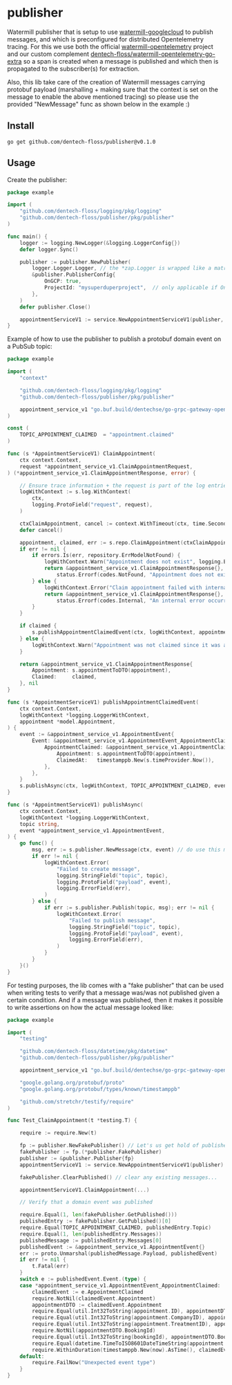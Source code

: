 # publisher

Watermill publisher that is setup to use [watermill-googlecloud](https://github.com/ThreeDotsLabs/watermill-googlecloud) to publish messages, and which is preconfigured for distributed Opentelemetry tracing. For this we use both the official [watermill-opentelemetry](https://github.com/voi-oss/watermill-opentelemetry) project and our custom complement [dentech-floss/watermill-opentelemetry-go-extra](https://github.com/dentech-floss/watermill-opentelemetry-go-extra) so a span is created when a message is published and which then is propagated to the subscriber(s) for extraction.

Also, this lib take care of the creation of Watermill messages carrying protobuf payload (marshalling + making sure that the context is set on the message to enable the above mentioned tracing) so please use the provided "NewMessage" func as shown below in the example :)

## Install

```
go get github.com/dentech-floss/publisher@v0.1.0
```

## Usage

Create the publisher:

```go
package example

import (
    "github.com/dentech-floss/logging/pkg/logging"
    "github.com/dentech-floss/publisher/pkg/publisher"
)

func main() {
    logger := logging.NewLogger(&logging.LoggerConfig{})
    defer logger.Sync()

    publisher := publisher.NewPublisher(
        logger.Logger.Logger, // the *zap.Logger is wrapped like a matryoshka doll :)
        &publisher.PublisherConfig{
            OnGCP: true,
            ProjectId: "mysuperduperproject",  // only applicable if OnGCP is true
        },
    )
    defer publisher.Close()

    appointmentServiceV1 := service.NewAppointmentServiceV1(publisher, logger) // inject it
}
```

Example of how to use the publisher to publish a protobuf domain event on a PubSub topic:

```go
package example

import (
    "context"

    "github.com/dentech-floss/logging/pkg/logging"
    "github.com/dentech-floss/publisher/pkg/publisher"

    appointment_service_v1 "go.buf.build/dentechse/go-grpc-gateway-openapiv2/dentechse/service-definitions/api/appointment/v1"
)

const (
    TOPIC_APPOINTMENT_CLAIMED  = "appointment.claimed"
)

func (s *AppointmentServiceV1) ClaimAppointment(
    ctx context.Context,
    request *appointment_service_v1.ClaimAppointmentRequest,
) (*appointment_service_v1.ClaimAppointmentResponse, error) {

    // Ensure trace information + the request is part of the log entries
    logWithContext := s.log.WithContext(
        ctx,
        logging.ProtoField("request", request),
    )

    ctxClaimAppointment, cancel := context.WithTimeout(ctx, time.Second*1)
    defer cancel()

    appointment, claimed, err := s.repo.ClaimAppointment(ctxClaimAppointment, request.appointmentId, request.bookingId)
    if err != nil {
        if errors.Is(err, repository.ErrModelNotFound) {
            logWithContext.Warn("Appointment does not exist", logging.ErrorField(err))
            return &appointment_service_v1.ClaimAppointmentResponse{},
                status.Errorf(codes.NotFound, "Appointment does not exist")
        } else {
            logWithContext.Error("Claim appointment failed with internal error", logging.ErrorField(err))
            return &appointment_service_v1.ClaimAppointmentResponse{},
                status.Errorf(codes.Internal, "An internal error occurred")
        }
    }

    if claimed {
        s.publishAppointmentClaimedEvent(ctx, logWithContext, appointment)
    } else {
        logWithContext.Warn("Appointment was not claimed since it was already booked")
    }

    return &appointment_service_v1.ClaimAppointmentResponse{
        Appointment: s.appointmentToDTO(appointment),
        Claimed:     claimed,
    }, nil
}

func (s *AppointmentServiceV1) publishAppointmentClaimedEvent(
    ctx context.Context,
    logWithContext *logging.LoggerWithContext,
    appointment *model.Appointment,
) {
    event := &appointment_service_v1.AppointmentEvent{
        Event: &appointment_service_v1.AppointmentEvent_AppointmentClaimed{
            AppointmentClaimed: &appointment_service_v1.AppointmentClaimedEvent{
                Appointment: s.appointmentToDTO(appointment),
                ClaimedAt:   timestamppb.New(s.timeProvider.Now()),
            },
        },
    }
    s.publishAsync(ctx, logWithContext, TOPIC_APPOINTMENT_CLAIMED, event)
}

func (s *AppointmentServiceV1) publishAsync(
    ctx context.Context,
    logWithContext *logging.LoggerWithContext,
    topic string,
    event *appointment_service_v1.AppointmentEvent,
) {
    go func() {
        msg, err := s.publisher.NewMessage(ctx, event) // do use this method!
        if err != nil {
            logWithContext.Error(
                "Failed to create message",
                logging.StringField("topic", topic),
                logging.ProtoField("payload", event),
                logging.ErrorField(err),
            )
        } else {
            if err := s.publisher.Publish(topic, msg); err != nil {
                logWithContext.Error(
                    "Failed to publish message",
                    logging.StringField("topic", topic),
                    logging.ProtoField("payload", event),
                    logging.ErrorField(err),
                )
            }
        }
    }()
}
```

For testing purposes, the lib comes with a "fake publisher" that can be used when writing tests to verify that a message was/was not published given a certain condition. And if a message was published, then it makes it possible to write assertions on how the actual message looked like:

```go
package example

import (
    "testing"

    "github.com/dentech-floss/datetime/pkg/datetime"
    "github.com/dentech-floss/publisher/pkg/publisher"

    appointment_service_v1 "go.buf.build/dentechse/go-grpc-gateway-openapiv2/dentechse/service-definitions/api/appointment/v1"

    "google.golang.org/protobuf/proto"
    "google.golang.org/protobuf/types/known/timestamppb"

    "github.com/stretchr/testify/require"
)

func Test_ClaimAppointment(t *testing.T) {

    require := require.New(t)

    fp := publisher.NewFakePublisher() // Let's us get hold of published messages
    fakePublisher := fp.(*publisher.FakePublisher)
    publisher := &publisher.Publisher{fp}
    appointmentServiceV1 := service.NewAppointmentServiceV1(publisher) // inject it

    fakePublisher.ClearPublished() // clear any existing messages...

    appointmentServiceV1.ClaimAppointment(...)

    // Verify that a domain event was published

    require.Equal(1, len(fakePublisher.GetPublished()))
    publishedEntry := fakePublisher.GetPublished()[0]
    require.Equal(TOPIC_APPOINTMENT_CLAIMED, publishedEntry.Topic)
    require.Equal(1, len(publishedEntry.Messages))
    publishedMessage := publishedEntry.Messages[0]
    publishedEvent := &appointment_service_v1.AppointmentEvent{}
    err := proto.Unmarshal(publishedMessage.Payload, publishedEvent)
    if err != nil {
        t.Fatal(err)
    }
    switch e := publishedEvent.Event.(type) {
    case *appointment_service_v1.AppointmentEvent_AppointmentClaimed:
        claimedEvent := e.AppointmentClaimed
        require.NotNil(claimedEvent.Appointment)
        appointmentDTO := claimedEvent.Appointment
        require.Equal(util.Int32ToString(appointment.ID), appointmentDTO.Id)
        require.Equal(util.Int32ToString(appointment.CompanyID), appointmentDTO.ClinicId)
        require.Equal(util.Int32ToString(appointment.TreatmentID), appointmentDTO.TreatmentId)
        require.NotNil(appointmentDTO.BookingId)
        require.Equal(util.Int32ToString(bookingId), appointmentDTO.BookingId.Value)
        require.Equal(datetime.TimeToISO8601DateTimeString(appointment.StartTime), appointmentDTO.StartTime)
        require.WithinDuration(timestamppb.New(now).AsTime(), claimedEvent.ClaimedAt.AsTime(), 0)
    default:
        require.FailNow("Unexpected event type")
    }
}

```